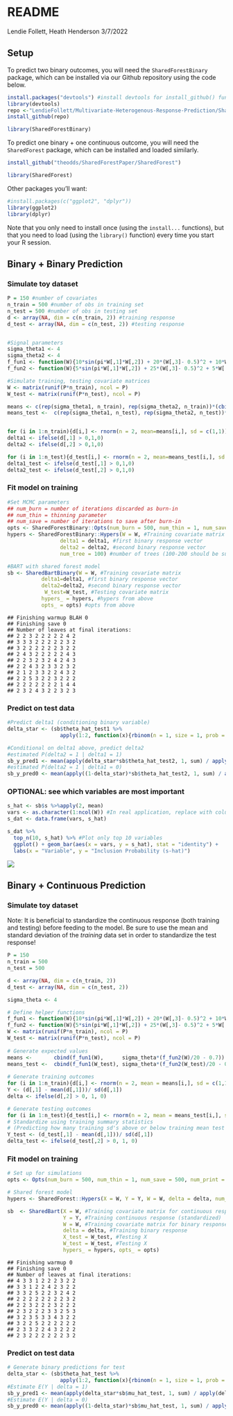 README
================
Lendie Follett, Heath Henderson
3/7/2022

## Setup

To predict two binary outcomes, you will need the `SharedForestBinary`
package, which can be installed via our Github repository using the code
below.

``` r
install.packages("devtools") #install devtools for install_github() function
library(devtools)
repo <-"LendieFollett/Multivariate-Heterogenous-Response-Prediction/SharedForestBinary-master/SharedForestBinary"
install_github(repo)
```

``` r
library(SharedForestBinary)
```

To predict one binary + one continuous outcome, you will need the
`SharedForest` package, which can be installed and loaded similarly.

``` r
install_github("theodds/SharedForestPaper/SharedForest")
```

``` r
library(SharedForest)
```

Other packages you’ll want:

``` r
#install.packages(c("ggplot2", "dplyr"))
library(ggplot2)
library(dplyr)
```

Note that you only need to install once (using the `install...`
functions), but that you need to load (using the `library()` function)
every time you start your R session.

## Binary + Binary Prediction

### Simulate toy dataset

``` r
P = 150 #number of covariates  
n_train = 500 #number of obs in training set
n_test = 500 #number of obs in testing set
d <- array(NA, dim = c(n_train, 2)) #training response
d_test <- array(NA, dim = c(n_test, 2)) #testing response


#Signal parameters
sigma_theta1 <- 4
sigma_theta2 <- 4
f_fun1 <- function(W){10*sin(pi*W[,1]*W[,2]) + 20*(W[,3]- 0.5)^2 + 10*W[,4] + 5*W[,5]}
f_fun2 <- function(W){5*sin(pi*W[,1]*W[,2]) + 25*(W[,3]- 0.5)^2 + 5*W[,4] + 10*W[,5]}

#Simulate training, testing covariate matrices
W <- matrix(runif(P*n_train), ncol = P)
W_test <- matrix(runif(P*n_test), ncol = P)

means <- c(rep(sigma_theta1, n_train), rep(sigma_theta2, n_train))*(cbind(f_fun1(W), f_fun2(W))/20-0.7) 
means_test <-  c(rep(sigma_theta1, n_test), rep(sigma_theta2, n_test))*(cbind(f_fun1(W_test), f_fun2(W_test))/20-0.7)


for (i in 1:n_train){d[i,] <- rnorm(n = 2, mean=means[i,], sd = c(1,1))}
delta1 <- ifelse(d[,1] > 0,1,0)
delta2 <- ifelse(d[,2] > 0,1,0)

for (i in 1:n_test){d_test[i,] <- rnorm(n = 2, mean=means_test[i,], sd =  c(1,1))}
delta1_test <- ifelse(d_test[,1] > 0,1,0)
delta2_test <- ifelse(d_test[,2] > 0,1,0)
```

### Fit model on training

``` r
#Set MCMC parameters
## num_burn = number of iterations discarded as burn-in
## num_thin = thinning parameter 
## num_save = number of iterations to save after burn-in
opts <- SharedForestBinary::Opts(num_burn = 500, num_thin = 1, num_save = 500, num_print = 1000)
hypers <- SharedForestBinary::Hypers(W = W, #Training covariate matrix
                 delta1 = delta1, #first binary response vector
                 delta2 = delta2, #second binary response vector
                 num_tree = 100) #number of trees (100-200 should be sufficient)

#BART with shared forest model
sb <- SharedBartBinary(W = W, #Training covariate matrix
           delta1=delta1, #first binary response vector
           delta2=delta2, #second binary response vector
            W_test=W_test, #Testing covariate matrix
           hypers_ = hypers, #hypers from above
           opts_ = opts) #opts from above
```

    ## Finishing warmup BLAH 0      
    ## Finishing save 0     
    ## Number of leaves at final iterations:
    ## 2 2 3 2 2 2 2 2 4 2 
    ## 3 3 3 2 2 2 2 2 3 2 
    ## 3 2 2 2 2 2 2 3 2 2 
    ## 2 4 3 2 2 2 2 2 4 3 
    ## 2 2 3 2 3 2 4 2 4 3 
    ## 2 2 4 3 2 3 3 2 3 2 
    ## 2 1 2 3 3 2 2 4 3 2 
    ## 2 2 5 3 2 2 3 2 2 2 
    ## 2 2 2 2 2 2 2 1 4 4 
    ## 2 3 2 4 3 2 2 3 2 3

### Predict on test data

``` r
#Predict delta1 (conditioning binary variable)
delta_star <- (sb$theta_hat_test1 %>%
                 apply(1:2, function(x){rbinom(n = 1, size = 1, prob = pnorm(x))}))

#Conditional on delta1 above, predict delta2
#estimated P(delta2 = 1 | delta1 = 1)
sb_y_pred1 <- mean(apply(delta_star*sb$theta_hat_test2, 1, sum) / apply(delta_star, 1, sum)) %>% pnorm()
#estimated P(delta2 = 1 | delta1 = 0)
sb_y_pred0 <- mean(apply((1-delta_star)*sb$theta_hat_test2, 1, sum) / apply((1-delta_star), 1, sum)) %>% pnorm()
```

### OPTIONAL: see which variables are most important

``` r
s_hat <- sb$s %>%apply(2, mean)
vars <- as.character(1:ncol(W)) #In real application, replace with column names
s_dat <- data.frame(vars, s_hat)

s_dat %>%
  top_n(10, s_hat) %>% #Plot only top 10 variables
  ggplot() + geom_bar(aes(x = vars, y = s_hat), stat = "identity") +
  labs(x = "Variable", y = "Inclusion Probability (s-hat)") 
```

![](README_files/figure-gfm/unnamed-chunk-9-1.png)<!-- -->

## Binary + Continuous Prediction

### Simulate toy dataset

Note: It is beneficial to standardize the continuous response (both
training and testing) before feeding to the model. Be sure to use the
mean and standard deviation of the *training* data set in order to
standardize the test response!

``` r
P = 150
n_train = 500
n_test = 500

d <- array(NA, dim = c(n_train, 2))
d_test <- array(NA, dim = c(n_test, 2))

sigma_theta <- 4

# Define helper functions
f_fun1 <- function(W){10*sin(pi*W[,1]*W[,2]) + 20*(W[,3]- 0.5)^2 + 10*W[,4] + 5*W[,5]}
f_fun2 <- function(W){5*sin(pi*W[,1]*W[,2]) + 25*(W[,3]- 0.5)^2 + 5*W[,4] + 10*W[,5]}
W <- matrix(runif(P*n_train), ncol = P)
W_test <- matrix(runif(P*n_test), ncol = P)
    
# Generate expected values
means <-       cbind(f_fun1(W),      sigma_theta*(f_fun2(W)/20 - 0.7))
means_test <-  cbind(f_fun1(W_test), sigma_theta*(f_fun2(W_test)/20 - 0.7))
    
# Generate training outcomes
for (i in 1:n_train){d[i,] <- rnorm(n = 2, mean = means[i,], sd = c(1,1))}
Y <- (d[,1] - mean(d[,1]))/ sd(d[,1])
delta <- ifelse(d[,2] > 0, 1, 0)

# Generate testing outcomes
for (i in 1:n_test){d_test[i,] <- rnorm(n = 2, mean = means_test[i,], sd = c(1,1))}
# Standardize using training summary statistics
# (Predicting how many training sd's above or below training mean test set obs falls)
Y_test <- (d_test[,1] - mean(d[,1]))/ sd(d[,1])
delta_test <- ifelse(d_test[,2] > 0, 1, 0)
```

### Fit model on training

``` r
# Set up for simulations
opts <- Opts(num_burn = 500, num_thin = 1, num_save = 500, num_print = 1000)

# Shared forest model
hypers <- SharedForest::Hypers(X = W, Y = Y, W = W, delta = delta, num_tree = 100)

sb  <- SharedBart(X = W, #Training covariate matrix for continuous response
                  Y = Y, #Training continuous response (standardized)
                  W = W, #Training covariate matrix for binary response (likely the same as X)
                  delta = delta, #Training binary response
                  X_test = W_test, #Testing X
                  W_test = W_test, #Testing X
                  hypers_ = hypers, opts_ = opts)
```

    ## Finishing warmup 0       
    ## Finishing save 0     
    ## Number of leaves at final iterations:
    ## 4 3 3 1 2 2 2 3 2 2 
    ## 3 3 1 2 2 4 2 3 2 2 
    ## 3 3 2 5 2 2 3 2 4 2 
    ## 2 2 2 2 2 2 2 2 3 2 
    ## 2 2 3 2 2 2 3 2 2 2 
    ## 2 3 2 2 2 3 3 2 5 3 
    ## 3 2 3 5 3 3 4 3 2 2 
    ## 3 2 2 5 2 2 2 2 2 2 
    ## 2 3 3 2 2 4 3 2 2 2 
    ## 2 3 2 2 2 2 2 2 3 2

### Predict on test data

``` r
# Generate binary predictions for test
delta_star <- (sb$theta_hat_test %>%
                 apply(1:2, function(x){rbinom(n = 1, size = 1, prob = pnorm(x))}))
#Estimate E(Y | delta = 1)
sb_y_pred1 <- mean(apply(delta_star*sb$mu_hat_test, 1, sum) / apply(delta_star, 1, sum))
#Estimate E(Y | delta = 0)
sb_y_pred0 <- mean(apply((1-delta_star)*sb$mu_hat_test, 1, sum) / apply((1-delta_star), 1, sum))
```
